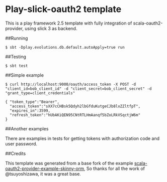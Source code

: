 # Play-slick-oauth2 template
This is a play framework 2.5 template with fully integration of scala-oauth2-provider, using slick 3 as backend.

##Running

```
$ sbt -Dplay.evolutions.db.default.autoApply=true run
```

##Testing

```
$ sbt test
```

##Simple example

```
$ curl http://localhost:9000/oauth/access_token -X POST -d "client_id=bob_client_id" -d "client_secret=bob_client_secret" -d "grant_type=client_credentials"
```

```
{ "token_type":"Bearer",
  "access_token":"sXX7cCHBsk5Qdyh2lbGfduKutgeCJb8lxZZltfpT",
  "expires_in":3599,
  "refresh_token":"hUbAKiQEN95CNtRTLHmAanqf5bZoLRkVSqctjW6m"
}
```

##Another examples

There are examples in tests for getting tokens with authorization code and user password.

##Credits

This template was generated from a base fork of the example [scala-oauth2-provider-example-skinny-orm](https://github.com/tsuyoshizawa/scala-oauth2-provider-example-skinny-orm/blob/master/README.md),
So thanks for all the work of @tsuyoshizawa, it was a great base. 
